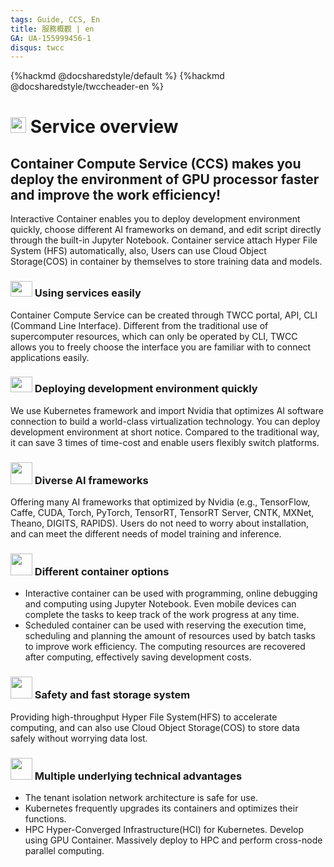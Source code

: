 ```yaml
---
tags: Guide, CCS, En
title: 服務概觀 | en
GA: UA-155999456-1
disqus: twcc
---
```


{%hackmd @docsharedstyle/default %}
{%hackmd @docsharedstyle/twccheader-en %}

<style>
</style>

# <img class="icon" src="https://cos.twcc.ai/SYS-MANUAL/uploads/upload_0b81080da8a39866cd1e0aa0471e9552.png" width="25" height="25"> Service overview 


## Container Compute Service (CCS) makes you deploy the environment of GPU processor faster and improve the work efficiency!

Interactive Container enables you to deploy development environment quickly, choose different AI frameworks on demand, and edit script directly through the built-in Jupyter Notebook. Container service attach Hyper File System (HFS) automatically, also, Users can use Cloud Object Storage(COS) in container by themselves to store training data and models.

### <img src="https://cos.twcc.ai/SYS-MANUAL/uploads/upload_9031b03afa1291f2d95f9dbc60cf2948.png" width="35" height="25"> Using services easily 


Container Compute Service can be created through TWCC portal, API, CLI (Command Line Interface). Different from the traditional use of supercomputer resources, which can only be operated by CLI, TWCC allows you to freely choose the interface you are familiar with to connect applications easily.


### <img src="https://cos.twcc.ai/SYS-MANUAL/uploads/upload_afd344f9a1b3d0567f83a250da8b8d26.png" width="35" height="25"> Deploying development environment quickly

We use Kubernetes framework and import Nvidia that optimizes AI software connection to build a world-class virtualization technology. You can deploy development environment at short notice. Compared to the traditional way, it can save 3 times of time-cost and enable users flexibly switch platforms.

### <img src="https://cos.twcc.ai/SYS-MANUAL/uploads/upload_d404fdf4e28033ae3c6185c87888ab51.png" width="35" heigh="25"> Diverse AI frameworks

Offering many AI frameworks that optimized by Nvidia (e.g., TensorFlow, Caffe, CUDA, Torch, PyTorch, TensorRT, TensorRT Server, CNTK, MXNet, Theano, DIGITS, RAPIDS). Users do not need to worry about installation, and can meet the different needs of model training and inference.

### <img src="https://cos.twcc.ai/SYS-MANUAL/uploads/upload_cb712cc256270388197b36fdb9757d68.png" width="35" heigh="25"> Different container options

- Interactive container can be used with programming, online debugging and computing using Jupyter Notebook. Even mobile devices can complete the tasks to keep track of the work progress at any time.
- Scheduled container can be used with reserving the execution time, scheduling and planning the amount of resources used by batch tasks to improve work efficiency. The computing resources are recovered after computing, effectively saving development costs.


### <img src="https://cos.twcc.ai/SYS-MANUAL/uploads/upload_22d79d4fc2df0425c3f9c9e1e0591396.png" width="35" heigh="25"> Safety and fast storage system

Providing high-throughput Hyper File System(HFS) to accelerate computing, and can also use Cloud Object Storage(COS) to store data safely without worrying data lost. 

### <img src="https://cos.twcc.ai/SYS-MANUAL/uploads/upload_b5b69c51d21e91a714e4152465fed59e.png" width="35" heigh="25"> Multiple underlying technical advantages


- The tenant isolation network architecture is safe for use.
- Kubernetes frequently upgrades its containers and optimizes their functions.
- HPC Hyper-Converged Infrastructure(HCI) for Kubernetes. Develop using GPU Container. Massively deploy to HPC and perform cross-node parallel computing.


